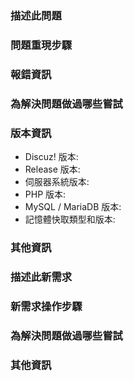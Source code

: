 <!-- 請在提交前認真閱讀位於頁面最上方的 Issue 提交須知, 並按照 Issue 提交須知的要求填寫 Issue 內容. -->
<!-- 無論您詢問的問題如何簡單, 也請嚴格按照 Issue 範本填寫資訊, 未正確套用範本或資訊不全的問題反饋將不做處理. -->

<!-- 問題類範本, 反饋新需求請使用下方的需求類範本並刪除此範本. -->
### **描述此問題**

### **問題重現步驟**

### **報錯資訊**

### **為解決問題做過哪些嘗試**

### **版本資訊**

* Discuz! 版本:
* Release 版本:
* 伺服器系統版本:
* PHP 版本:
* MySQL / MariaDB 版本:
* 記憶體快取類型和版本:

### **其他資訊**

<!-- 需求類範本, 反饋新需求請使用此範本並刪除問題類範本. -->
### **描述此新需求**

### **新需求操作步驟**

### **為解決問題做過哪些嘗試**

### **其他資訊**
